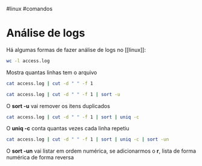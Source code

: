 #linux #comandos 

# Análise de logs

Há algumas formas de fazer análise de logs no [[linux]]:

```sh
wc -l access.log
```

Mostra quantas linhas tem o arquivo

```sh
cat access.log | cut -d " " -f 1
```

```sh
cat access.log | cut -d " " -f 1 | sort -u
```

O **sort -u** vai remover os itens duplicados

```sh
cat access.log | cut -d " " -f 1 | sort | uniq -c
```

O **uniq -c** conta quantas vezes cada linha repetiu

```sh
cat access.log | cut -d " " -f 1 | sort | uniq -c | sort -un
```

O **sort -un** vai listar em ordem numérica, se adicionarmos o **r**, lista de forma numérica de forma reversa

















